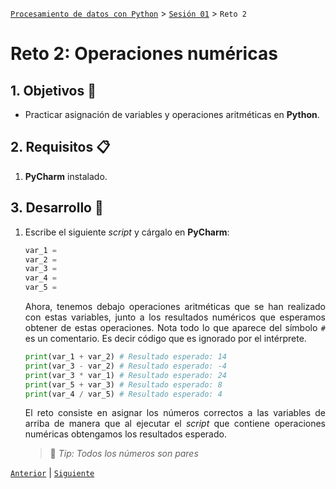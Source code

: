 [`Procesamiento de datos con Python`](../../Readme.md) > [`Sesión 01`](../Readme.md) > `Reto 2`

# Reto 2: Operaciones numéricas

<div style="text-align: justify;">

## 1. Objetivos :dart:

- Practicar asignación de variables y operaciones aritméticas en **Python**.

## 2. Requisitos :clipboard:

1. **PyCharm** instalado.

## 3. Desarrollo :rocket:

1. Escribe el siguiente *script* y cárgalo en **PyCharm**:

    ```python
    var_1 = 
    var_2 = 
    var_3 =
    var_4 = 
    var_5 =
    ```

    Ahora, tenemos debajo operaciones aritméticas que se han realizado con estas variables, junto a los resultados
    numéricos que esperamos obtener de estas operaciones. Nota todo lo que aparece del símbolo `#` es un comentario. Es
    decir código que es ignorado por el intérprete.

    ```python
    print(var_1 + var_2) # Resultado esperado: 14
    print(var_3 - var_2) # Resultado esperado: -4
    print(var_3 * var_1) # Resultado esperado: 24
    print(var_5 + var_3) # Resultado esperado: 8
    print(var_4 / var_5) # Resultado esperado: 4
    ```

    El reto consiste en asignar los números correctos a las variables de arriba de manera que al ejecutar el *script* que
    contiene operaciones numéricas obtengamos los resultados esperado.

    > 🌟 *Tip: Todos los números son pares*


[`Anterior`](../Ejemplo-03/README.md) | [`Siguiente`](../Readme.md)

</div>